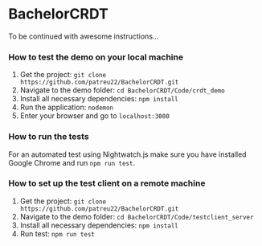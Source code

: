 # BachelorCRDT

To be continued with awesome instructions...

### How to test the demo on your local machine
1. Get the project: `git clone https://github.com/patreu22/BachelorCRDT.git`
2. Navigate to the demo folder: `cd BachelorCRDT/Code/crdt_demo`
3. Install all necessary dependencies: `npm install`
4. Run the application: `nodemon`
5. Enter your browser and go to `localhost:3000`

### How to run the tests
For an automated test using Nightwatch.js make sure you have installed Google Chrome and run `npm run test`. 

### How to set up the test client on  a remote machine
1. Get the project: `git clone https://github.com/patreu22/BachelorCRDT.git`
2. Navigate to the demo folder: `cd BachelorCRDT/Code/testclient_server`
3. Install all necessary dependencies: `npm install`
4. Run test: `npm run test`
